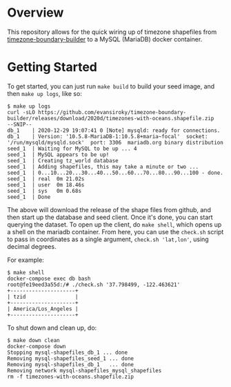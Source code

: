 # Overview
This repository allows for the quick wiring up of timezone shapefiles from [timezone-boundary-builder](https://github.com/evansiroky/timezone-boundary-builder) to a MySQL (MariaDB) docker container.

# Getting Started
To get started, you can just run `make build` to build your seed image, and then `make up logs`, like so:

```
$ make up logs
curl -sLO https://github.com/evansiroky/timezone-boundary-builder/releases/download/2020d/timezones-with-oceans.shapefile.zip
--SNIP--
db_1    | 2020-12-29 19:07:41 0 [Note] mysqld: ready for connections.
db_1    | Version: '10.5.8-MariaDB-1:10.5.8+maria~focal'  socket: '/run/mysqld/mysqld.sock'  port: 3306  mariadb.org binary distribution
seed_1  | Waiting for MySQL to be up ... 4
seed_1  | MySQL appears to be up!
seed_1  | Creating tz_world database
seed_1  | Adding shapefiles, this may take a minute or two ...
seed_1  | 0...10...20...30...40...50...60...70...80...90...100 - done.
seed_1  | real	0m 21.02s
seed_1  | user	0m 18.46s
seed_1  | sys	0m 0.68s
seed_1  | Done
```

The above will download the release of the shape files from github, and then start up the database and seed client.  Once it's done, you can start querying the dataset.  To open up the client, do `make shell`, which opens up a shell on the mariadb container.  From here, you can use the `check.sh` script to pass in coordinates as a single argument, `check.sh 'lat,lon'`, using decimal degrees.

For example:

```
$ make shell
docker-compose exec db bash
root@fe19eed3a55d:/# ./check.sh '37.798499, -122.463621'
+---------------------+
| tzid                |
+---------------------+
| America/Los_Angeles |
+---------------------+
```

To shut down and clean up, do:

```
$ make down clean
docker-compose down
Stopping mysql-shapefiles_db_1 ... done
Removing mysql-shapefiles_seed_1 ... done
Removing mysql-shapefiles_db_1   ... done
Removing network mysql-shapefiles_mysql_shapefiles
rm -f timezones-with-oceans.shapefile.zip
```
